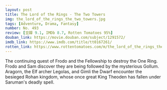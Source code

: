 ```yaml
---
layout: post 
title: The Lord of the Rings - The Two Towers
img: the_lord_of_the_rings_the_two_towers.jpg
tags: [Adventure, Drama, Fantasy]
number: No. 493
review: [豆瓣 9.1, IMDb 8.7, Rotten Tomatoes 95%]
douban_link: https://movie.douban.com/subject/1291572/
imdb_link: https://www.imdb.com/title/tt0167261/
rotten_link: https://www.rottentomatoes.com/m/the_lord_of_the_rings_the_two_towers
---
```


The continuing quest of Frodo and the Fellowship to destroy the One Ring. Frodo and Sam discover they are being followed by the mysterious Gollum. Aragorn, the Elf archer Legolas, and Gimli the Dwarf encounter the besieged Rohan kingdom, whose once great King Theoden has fallen under Saruman's deadly spell.